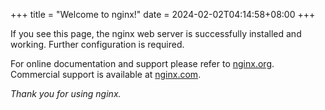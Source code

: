 +++
title = "Welcome to nginx!"
date = 2024-02-02T04:14:58+08:00
+++

If you see this page, the nginx web server is successfully installed and working. Further configuration is required.

For online documentation and support please refer to [nginx.org](http://nginx.org/).  
Commercial support is available at [nginx.com](http://nginx.com/).

_Thank you for using nginx._